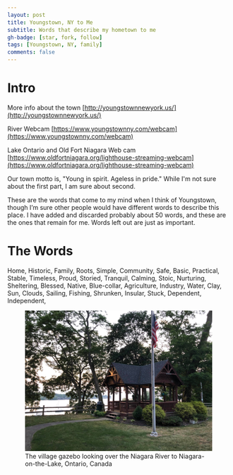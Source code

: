 ```yaml
---
layout: post
title: Youngstown, NY to Me
subtitle: Words that describe my hometown to me
gh-badge: [star, fork, follow]
tags: [Youngstown, NY, family]
comments: false
---
```


# Intro 

More info about the town [http://youngstownnewyork.us/](http://youngstownnewyork.us/)

River Webcam [https://www.youngstownny.com/webcam](https://www.youngstownny.com/webcam)

Lake Ontario and Old Fort Niagara Web cam [https://www.oldfortniagara.org/lighthouse-streaming-webcam](https://www.oldfortniagara.org/lighthouse-streaming-webcam)

Our town motto is, "Young in spirit. Ageless in pride." While I'm not sure about the first part, I am sure about second.

These are the words that come to my mind when I think of Youngstown, though I’m sure other people would have different words to describe this place. I have added and discarded probably about 50 words, and these are the ones that remain for me. Words left out are just as important.

# The Words

Home, Historic, Family, Roots, Simple, Community, Safe, Basic, Practical, Stable, Timeless, Proud, Storied, Tranquil, Calming, Stoic, Nurturing, Sheltering, Blessed, Native, Blue-collar, Agriculture, Industry, Water, Clay, Sun, Clouds, Sailing, Fishing,  Shrunken, Insular, Stuck, Dependent, Independent,

<figure>
    <img src="/assets/uploads/YNYgazebo.jpg"
         alt="Gazebo, Youngstown, NY" width="600">
    <figcaption>The village gazebo looking over the Niagara River to Niagara-on-the-Lake, Ontario, Canada</figcaption>
</figure>